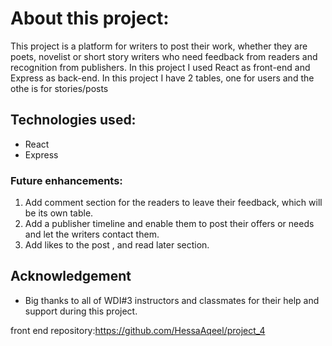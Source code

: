 

# About this project: 

This project is a platform for writers to post their work, whether they are poets, novelist or short story writers who need feedback from readers and recognition from publishers. 
In this project I used React as front-end and Express as back-end. In this project I have 2 tables, one for users and the othe is for stories/posts 

## Technologies used: 

- React 
- Express

### Future enhancements:

1. Add comment section for the readers to leave their feedback, which will be its own table. 
1. Add a publisher timeline and enable them to post their offers or needs and let the writers contact them.
1. Add likes to the post , and read later section. 

## Acknowledgement 

-  Big thanks to all of WDI#3 instructors and classmates for their help and support during this project.


front end repository:https://github.com/HessaAqeel/project_4